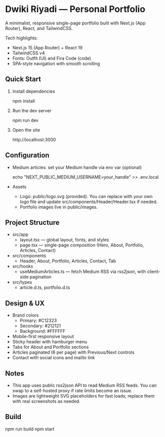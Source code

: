 # Dwiki Riyadi — Personal Portfolio

A minimalist, responsive single-page portfolio built with Next.js (App Router), React, and TailwindCSS.

Tech highlights:
- Next.js 15 (App Router) + React 19
- TailwindCSS v4
- Fonts: Outfit (UI) and Fira Code (code)
- SPA-style navigation with smooth scrolling

## Quick Start

1. Install dependencies

   npm install

2. Run the dev server

   npm run dev

3. Open the site

   http://localhost:3000

## Configuration

- Medium articles: set your Medium handle via env var (optional)

  echo "NEXT_PUBLIC_MEDIUM_USERNAME=your_handle" >> .env.local

- Assets
  - Logo: public/logo.svg (provided). You can replace with your own logo file and update src/components/Header/Header.tsx if needed.
  - Portfolio images live in public/images.

## Project Structure

- src/app
  - layout.tsx — global layout, fonts, and styles
  - page.tsx — single-page composition (Hero, About, Portfolio, Articles, Contact)
- src/components
  - Header, About, Portfolio, Articles, Contact, Tab
- src/hooks
  - useMediumArticles.ts — fetch Medium RSS via rss2json, with client-side pagination
- src/types
  - article.d.ts, portfolio.d.ts

## Design & UX

- Brand colors
  - Primary: #C12323
  - Secondary: #212121
  - Background: #FFFFFF
- Mobile-first responsive layout
- Sticky header with hamburger menu
- Tabs for About and Portfolio sections
- Articles paginated (6 per page) with Previous/Next controls
- Contact with social icons and mailto link

## Notes

- This app uses public rss2json API to read Medium RSS feeds. You can swap to a self-hosted proxy if rate limits become an issue.
- Images are lightweight SVG placeholders for fast loads; replace them with real screenshots as needed.

## Build

npm run build
npm start
